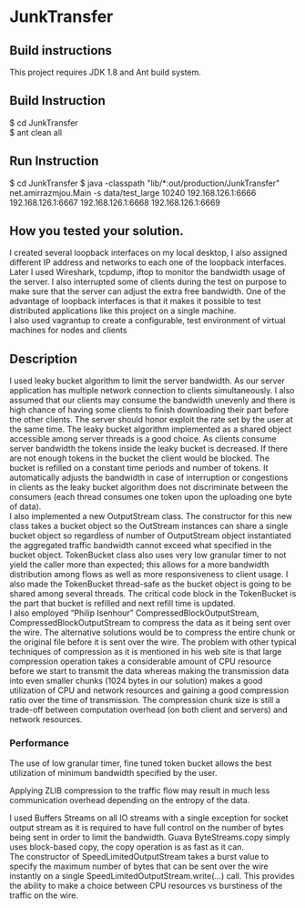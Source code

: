 # JunkTransfer

## Build instructions 
This project requires JDK 1.8 and Ant build system. 

## Build Instruction
$ cd JunkTransfer  
$ ant clean all  

## Run Instruction
$ cd JunkTransfer
$ java -classpath "lib/*:out/production/JunkTransfer"  
net.amirrazmjou.Main -s data/test_large 10240 192.168.126.1:6666   
192.168.126.1:6667 192.168.126.1:6668 192.168.126.1:6669  

## How you tested your solution.
I created several loopback interfaces on my local desktop, I also assigned different IP address and networks to each one of the loopback interfaces. Later I used Wireshark, tcpdump, iftop to monitor the bandwidth usage of the server. I also interrupted some of clients during the test on purpose to make sure that the server can adjust the extra free bandwidth.
One of the advantage of loopback interfaces is that it makes it possible to test distributed applications like this project on a single machine.  
I also used vagrantup to create a configurable, test environment of virtual machines for nodes and clients 

## Description
I used leaky bucket algorithm to limit the server bandwidth. As our server application has multiple network connection to clients simultaneously. I also assumed that our clients may consume the bandwidth unevenly and there is high chance of having some clients to finish downloading their part before the other clients. The server should honor exploit the rate set by the user at the same time.
The leaky bucket algorithm implemented as a shared object accessible among server threads is a good choice. As clients consume server bandwidth the tokens inside the leaky bucket is decreased. If there are not enough tokens in the bucket the client would be blocked.  The bucket is refilled on a constant time periods and number of tokens. It automatically adjusts the bandwidth in case of interruption or congestions in clients as the leaky bucket algorithm does not discriminate between the consumers (each thread consumes one token upon the uploading one byte of data).  
I also implemented a new OutputStream class. The constructor for this new class takes a bucket object so the OutStream instances can share a single bucket object so regardless of number of OutputStream object instantiated the aggregated traffic bandwidth cannot exceed what specified in the bucket object. TokenBucket class also uses very low granular timer to not yield the caller more than expected; this allows for a more bandwidth distribution among flows as well as more responsiveness to client usage.
I also made the TokenBucket thread-safe as the bucket object is going to be shared among several threads.  The critical code block in the TokenBucket is the part that bucket is refilled and next refill time is updated.   
I also employed “Philip Isenhour” CompressedBlockOutputStream, CompressedBlockOutputStream to compress the data as it being sent over the wire. The alternative solutions would be to compress the entire chunk or the original file before it is sent over the wire. The problem with other typical techniques of compression as it is mentioned in his web site is that large compression operation takes a considerable amount of CPU resource before we start to transmit the data whereas making the transmission data into even smaller chunks (1024 bytes in our solution) makes a good utilization of CPU and network resources and gaining a good compression ratio over the time of transmission. The compression chunk size is still a trade-off between computation overhead (on both client and servers) and network resources. 

### Performance
The use of low granular timer, fine tuned token bucket allows the best utilization of minimum bandwidth specified by the user.  

Applying ZLIB compression to the traffic flow may result in much less communication overhead depending on the entropy of the data.  

I used Buffers Streams on all IO streams with a single exception for socket output stream as it is required to have full control on the number of bytes being sent in order to limit the bandwidth.  Guava ByteStreams.copy simply uses block-based copy, the copy operation is as fast as it can.  
The constructor of SpeedLimitedOutputStream takes a burst value to specify the maximum number of bytes that can be sent over the wire instantly on a single SpeedLimitedOutputStream.write(…) call. This provides the ability to make a choice between CPU resources vs burstiness of the traffic on the wire.   



